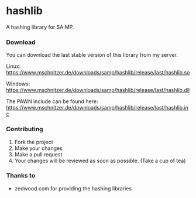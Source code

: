 # hashlib
A hashing library for SA:MP.

### Download
You can download the last stable version of this library from my server.

Linux: https://www.mschnitzer.de/downloads/samp/hashlib/release/last/hashlib.so

Windows: https://www.mschnitzer.de/downloads/samp/hashlib/release/last/hashlib.dll

The PAWN include can be found here:
https://www.mschnitzer.de/downloads/samp/hashlib/release/last/hashlib.inc

### Contributing
1. Fork the project
2. Make your changes
3. Make a pull request
4. Your changes will be reviewed as soon as possible. (Take a cup of tea)

### Thanks to
 - zedwood.com for providing the hashing libraries
